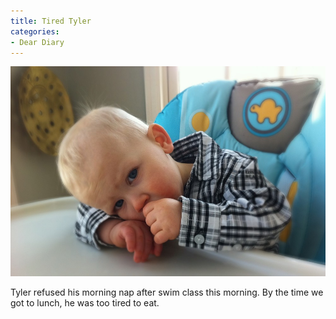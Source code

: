 ```yaml
---
title: Tired Tyler
categories:
- Dear Diary
---
```


![](/assets/posts/2011/tired-tyler.jpg)
  



Tyler refused his morning nap after swim class this morning. By the time we got to lunch, he was too tired to eat.
